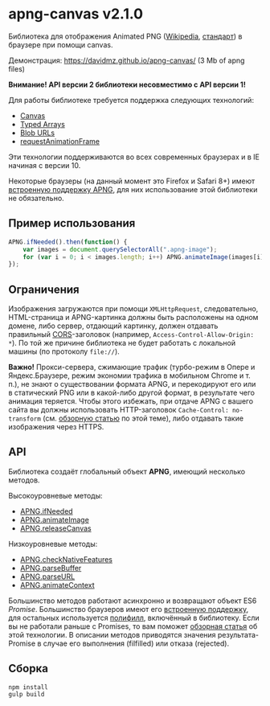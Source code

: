 apng-canvas v2.1.0
==============

Библиотека для отображения Animated PNG ([Wikipedia](http://en.wikipedia.org/wiki/APNG), [стандарт](https://wiki.mozilla.org/APNG_Specification)) 
в браузере при помощи canvas.

Демонстрация: https://davidmz.github.io/apng-canvas/ (3 Mb of apng files)

**Внимание! API версии 2 библиотеки несовместимо с API версии 1!**

Для работы библиотеке требуется поддержка следующих технологий:

 * [Canvas](http://caniuse.com/#feat=canvas)
 * [Typed Arrays](http://caniuse.com/#feat=typedarrays)
 * [Blob URLs](http://caniuse.com/#feat=bloburls)
 * [requestAnimationFrame](http://caniuse.com/#feat=requestanimationframe)
 
Эти технологии поддерживаются во всех современных браузерах и в IE начиная с версии 10.

Некоторые браузеры (на данный момент это Firefox и Safari 8+) имеют [встроенную поддержку APNG](http://caniuse.com/#feat=apng),
для них использование этой библиотеки не обязательно.

Пример использования
-----------

```javascript
APNG.ifNeeded().then(function() {
    var images = document.querySelectorAll(".apng-image");
    for (var i = 0; i < images.length; i++) APNG.animateImage(images[i]);
});
```

Ограничения
-----------

Изображения загружаются при помощи `XMLHttpRequest`, следовательно, HTML-страница и APNG-картинка должны быть расположены на одном домене,
либо сервер, отдающий картинку, должен отдавать правильный [CORS](http://www.w3.org/TR/cors/ "Cross-Origin Resource Sharing")-заголовок
(например, `Access-Control-Allow-Origin: *`). По той же причине библиотека не будет работать с локальной машины (по протоколу `file://`).

**Важно!** Прокси-сервера, сжимающие трафик (турбо-режим в Опере и Яндекс.Браузере, режим экономии трафика в мобильном Chrome и т. п.), не знают о существовании
формата APNG, и перекодируют его или в статический PNG или в какой-либо другой формат, в результате чего анимация теряется.
Чтобы этого избежать, при отдаче APNG с вашего сайта вы должны использовать HTTP-заголовок `Cache-Control: no-transform` 
(см. [обзорную статью](http://calendar.perfplanet.com/2013/mobile-isp-image-recompression/) по этой теме), 
либо отдавать такие изображения через HTTPS.

API
-----------

Библиотека создаёт глобальный объект **APNG**, имеющий несколько методов.

Высокоуровневые методы:

* [APNG.ifNeeded](API_RU.md#user-content-apngifneededignorenativeapng-boolean)
* [APNG.animateImage](API_RU.md#user-content-apnganimateimageimg-htmlimageelement)
* [APNG.releaseCanvas](API_RU.md#user-content-apngreleasecanvascanvas-htmlcanvaslement)

Низкоуровневые методы:

* [APNG.checkNativeFeatures](API_RU.md#user-content-apngchecknativefeatures)
* [APNG.parseBuffer](API_RU.md#user-content-apngparsebufferdata-arraybuffer)
* [APNG.parseURL](API_RU.md#user-content-apngparseurlurl-string)
* [APNG.animateContext](API_RU.md#user-content-apnganimatecontexturl-string-canvasrenderingcontext2d-context)

Большинство методов работают асинхронно и возвращают объект ES6 *Promise*. Большинство браузеров имеют его [встроенную поддержку](http://caniuse.com/#feat=promises), 
для остальных используется [полифилл](https://github.com/jakearchibald/es6-promise), включённый в библиотеку.
Если вы не работали раньше с Promises, то вам поможет [обзорная статья](http://www.html5rocks.com/en/tutorials/es6/promises/) об этой технологии. В описании методов приводятся
значения результата-Promise в случае его выполнения (filfilled) или отказа (rejected).

Сборка
-----------

    npm install
    gulp build